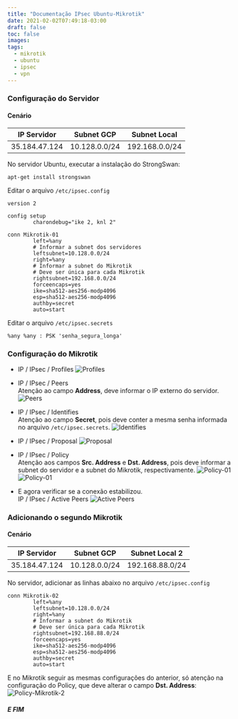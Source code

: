 ```yaml
---
title: "Documentação IPsec Ubuntu-Mikrotik"
date: 2021-02-02T07:49:18-03:00
draft: false
toc: false
images:
tags:
  - mikrotik
  - ubuntu
  - ipsec
  - vpn
---
```


### Configuração do Servidor
#### Cenário
| IP Servidor | Subnet GCP | Subnet Local |
| :---: | :---: | :---: |
| 35.184.47.124 | 10.128.0.0/24 | 192.168.0.0/24 |

No servidor Ubuntu, executar a instalação do StrongSwan:
```shell
apt-get install strongswan
```

Editar o arquivo ``/etc/ipsec.config``
```shell
version 2

config setup
        charondebug="ike 2, knl 2"

conn Mikrotik-01
        left=%any
        # Informar a subnet dos servidores
        leftsubnet=10.128.0.0/24
        right=%any
        # Informar a subnet do Mikrotik
        # Deve ser única para cada Mikrotik
        rightsubnet=192.168.0.0/24
        forceencaps=yes
        ike=sha512-aes256-modp4096
        esp=sha512-aes256-modp4096
        authby=secret
        auto=start
```

Editar o arquivo ``/etc/ipsec.secrets``
```shell
%any %any : PSK 'senha_segura_longa'
```

### Configuração do Mikrotik
- IP / IPsec / Profiles
![Profiles](/ipsec/profiles.png)

- IP / IPsec / Peers  
Atenção ao campo **Address**, deve informar o IP externo do servidor.  
![Peers](/ipsec/peer.png)

- IP / IPsec / Identifies  
Atenção ao campo **Secret**, pois deve conter a mesma senha informada no arquivo ``/etc/ipsec.secrets``.
![Identifies](/ipsec/identifies.png)

- IP / IPsec / Proposal
![Proposal](/ipsec/proposal.png)

- IP / IPsec / Policy  
Atenção aos campos **Src. Address** e **Dst. Address**, pois deve informar a subnet do servidor e a subnet do Mikrotik, respectivamente.
![Policy-01](/ipsec/policy-01.png)
![Policy-01](/ipsec/policy-02.png)

- E agora verificar se a conexão estabilizou.  
IP / IPsec / Active Peers
![Active Peers](/ipsec/active.png)

  

### Adicionando o segundo Mikrotik
#### Cenário
| IP Servidor | Subnet GCP | Subnet Local 2 |
| :---: | :---: | :---: |
| 35.184.47.124 | 10.128.0.0/24 | 192.168.88.0/24 |

No servidor, adicionar as linhas abaixo no arquivo ``/etc/ipsec.config``
```shell
conn Mikrotik-02
        left=%any
        leftsubnet=10.128.0.0/24
        right=%any
        # Informar a subnet do Mikrotik
        # Deve ser única para cada Mikrotik
        rightsubnet=192.168.88.0/24
        forceencaps=yes
        ike=sha512-aes256-modp4096
        esp=sha512-aes256-modp4096
        authby=secret
        auto=start
```

E no Mikrotik seguir as mesmas configurações do anterior, só atenção na configuração do Policy, que deve alterar o campo **Dst. Address**:
![Policy-Mikrotik-2](/ipsec/policy-mikrotik-2.png)

##### E FIM